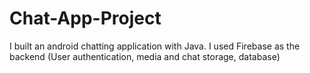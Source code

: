 # Chat-App-Project
I built an android chatting application with Java. I used Firebase as the backend (User authentication, media and chat storage, database)
